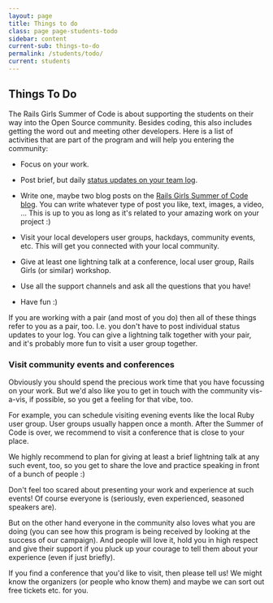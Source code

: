 ```yaml
---
layout: page
title: Things to do
class: page page-students-todo
sidebar: content
current-sub: things-to-do
permalink: /students/todo/
current: students
---
```


## Things To Do

The Rails Girls Summer of Code is about supporting the students on their way
into the Open Source community. Besides coding, this also includes getting the
word out and meeting other developers. Here is a list of activities that are
part of the program and will help you entering the community:

* Focus on your work.

* Post brief, but daily [status updates on your team log](/students/log).

* Write one, maybe two blog posts on the [Rails Girls Summer of Code blog](/blog).
  You can write whatever type of post you like, text, images, a video, ... This
  is up to you as long as it's related to your amazing work on your project :)

* Visit your local developers user groups, hackdays, community events, etc.
  This will get you connected with your local community.

* Give at least one lightning talk at a conference, local user group, Rails
  Girls (or similar) workshop.

* Use all the support channels and ask all the questions that you have!

* Have fun :)

If you are working with a pair (and most of you do) then all of these things
refer to you as a pair, too.  I.e. you don't have to post individual status
updates to your log. You can give a lightning talk together with your pair, and
it's probably more fun to visit a user group together.



### Visit community events and conferences

Obviously you should spend the precious work time that you have focussing on
your work. But we'd also like you to get in touch with the community vis-a-vis,
if possible, so you get a feeling for that vibe, too.

For example, you can schedule visiting evening events like the local Ruby user
group. User groups usually happen once a month. After the Summer of Code is
over, we recommend to visit a conference that is close to your place.

We highly recommend to plan for giving at least a brief lightning talk at any
such event, too, so you get to share the love and practice speaking in front of
a bunch of people :)

Don't feel too scared about presenting your work and experience at such events!
Of course everyone is (seriously, even experienced, seasoned speakers are).

But on the other hand everyone in the community also loves what you are doing
(you can see how this program is being received by looking at the success of
our campaign). And people will love it, hold you in high respect and give their
support if you pluck up your courage to tell them about your experience (even
if just briefly).

If you find a conference that you'd like to visit, then please tell us! We
might know the organizers (or people who know them) and maybe we can sort out
free tickets etc. for you.
